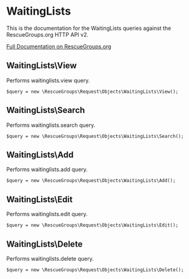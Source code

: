 # WaitingLists

This is the documentation for the WaitingLists queries against the RescueGroups.org HTTP API v2.

[Full Documentation on RescueGroups.org](https://userguide.rescuegroups.org/display/APIDG/Object+definitions#Objectdefinitions-)

## WaitingLists\View

Performs waitinglists.view query.

    $query = new \RescueGroups\Request\Objects\WaitingLists\View();


## WaitingLists\Search

Performs waitinglists.search query.

    $query = new \RescueGroups\Request\Objects\WaitingLists\Search();


## WaitingLists\Add

Performs waitinglists.add query.

    $query = new \RescueGroups\Request\Objects\WaitingLists\Add();


## WaitingLists\Edit

Performs waitinglists.edit query.

    $query = new \RescueGroups\Request\Objects\WaitingLists\Edit();


## WaitingLists\Delete

Performs waitinglists.delete query.

    $query = new \RescueGroups\Request\Objects\WaitingLists\Delete();


